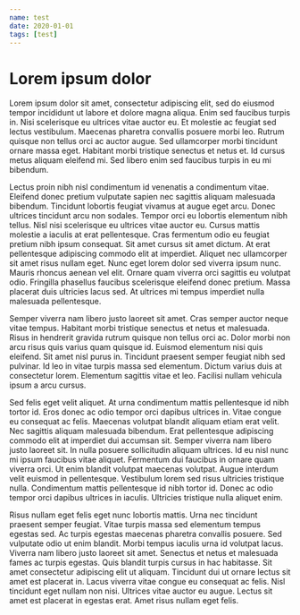 ```yaml
---
name: test
date: 2020-01-01
tags: [test]
---
```


# Lorem ipsum dolor

Lorem ipsum dolor sit amet, consectetur adipiscing elit, sed do eiusmod tempor incididunt ut labore et dolore magna aliqua. Enim sed faucibus turpis in. Nisi scelerisque eu ultrices vitae auctor eu. Et molestie ac feugiat sed lectus vestibulum. Maecenas pharetra convallis posuere morbi leo. Rutrum quisque non tellus orci ac auctor augue. Sed ullamcorper morbi tincidunt ornare massa eget. Habitant morbi tristique senectus et netus et. Id cursus metus aliquam eleifend mi. Sed libero enim sed faucibus turpis in eu mi bibendum.

Lectus proin nibh nisl condimentum id venenatis a condimentum vitae. Eleifend donec pretium vulputate sapien nec sagittis aliquam malesuada bibendum. Tincidunt lobortis feugiat vivamus at augue eget arcu. Donec ultrices tincidunt arcu non sodales. Tempor orci eu lobortis elementum nibh tellus. Nisl nisi scelerisque eu ultrices vitae auctor eu. Cursus mattis molestie a iaculis at erat pellentesque. Cras fermentum odio eu feugiat pretium nibh ipsum consequat. Sit amet cursus sit amet dictum. At erat pellentesque adipiscing commodo elit at imperdiet. Aliquet nec ullamcorper sit amet risus nullam eget. Nunc eget lorem dolor sed viverra ipsum nunc. Mauris rhoncus aenean vel elit. Ornare quam viverra orci sagittis eu volutpat odio. Fringilla phasellus faucibus scelerisque eleifend donec pretium. Massa placerat duis ultricies lacus sed. At ultrices mi tempus imperdiet nulla malesuada pellentesque.

Semper viverra nam libero justo laoreet sit amet. Cras semper auctor neque vitae tempus. Habitant morbi tristique senectus et netus et malesuada. Risus in hendrerit gravida rutrum quisque non tellus orci ac. Dolor morbi non arcu risus quis varius quam quisque id. Euismod elementum nisi quis eleifend. Sit amet nisl purus in. Tincidunt praesent semper feugiat nibh sed pulvinar. Id leo in vitae turpis massa sed elementum. Dictum varius duis at consectetur lorem. Elementum sagittis vitae et leo. Facilisi nullam vehicula ipsum a arcu cursus.

Sed felis eget velit aliquet. At urna condimentum mattis pellentesque id nibh tortor id. Eros donec ac odio tempor orci dapibus ultrices in. Vitae congue eu consequat ac felis. Maecenas volutpat blandit aliquam etiam erat velit. Nec sagittis aliquam malesuada bibendum. Erat pellentesque adipiscing commodo elit at imperdiet dui accumsan sit. Semper viverra nam libero justo laoreet sit. In nulla posuere sollicitudin aliquam ultrices. Id eu nisl nunc mi ipsum faucibus vitae aliquet. Fermentum dui faucibus in ornare quam viverra orci. Ut enim blandit volutpat maecenas volutpat. Augue interdum velit euismod in pellentesque. Vestibulum lorem sed risus ultricies tristique nulla. Condimentum mattis pellentesque id nibh tortor id. Donec ac odio tempor orci dapibus ultrices in iaculis. Ultricies tristique nulla aliquet enim.

Risus nullam eget felis eget nunc lobortis mattis. Urna nec tincidunt praesent semper feugiat. Vitae turpis massa sed elementum tempus egestas sed. Ac turpis egestas maecenas pharetra convallis posuere. Sed vulputate odio ut enim blandit. Morbi tempus iaculis urna id volutpat lacus. Viverra nam libero justo laoreet sit amet. Senectus et netus et malesuada fames ac turpis egestas. Quis blandit turpis cursus in hac habitasse. Sit amet consectetur adipiscing elit ut aliquam. Tincidunt dui ut ornare lectus sit amet est placerat in. Lacus viverra vitae congue eu consequat ac felis. Nisl tincidunt eget nullam non nisi. Ultrices vitae auctor eu augue. Lectus sit amet est placerat in egestas erat. Amet risus nullam eget felis.
